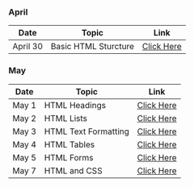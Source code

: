 ### April

|Date|Topic|Link|
|---|---|---|
|April&nbsp;30| Basic HTML Sturcture| [Click Here](./Notes/01_April/001_April30/)|

### May

|Date|Topic |Link|
|---|---|---|
|May&nbsp;1| HTML Headings | [Click Here](./Notes/02_May/001_May1/)|
|May&nbsp;2| HTML Lists | [Click Here](/Notes/02_May/002_May2/)|
|May&nbsp;3| HTML Text Formatting | [Click Here](./Notes/02_May/003_May3/)|
|May&nbsp;4| HTML Tables | [Click Here](./Notes/02_May/004_May4/)|
|May&nbsp;5| HTML Forms | [Click Here](./Notes/02_May/005_May5/)|
|May&nbsp;7| HTML and CSS | [Click Here](./Notes/02_May/006_May7/)|


